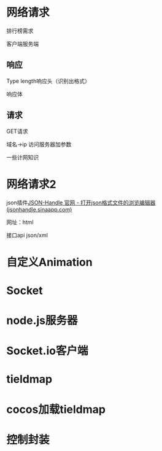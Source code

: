 # 网络请求

排行榜需求

客户端服务端

## 响应

Type length响应头（识别出格式）

响应体

## 请求

GET请求

域名->ip 访问服务器加参数

一些计网知识

# 网络请求2

json插件[JSON-Handle 官网 - 打开json格式文件的浏览编辑器 (jsonhandle.sinaapp.com)](http://jsonhandle.sinaapp.com/)

网址：html

接口api json/xml



# 自定义Animation

# Socket

# node.js服务器

# Socket.io客户端

# tieldmap

# cocos加载tieldmap

# 控制封装

